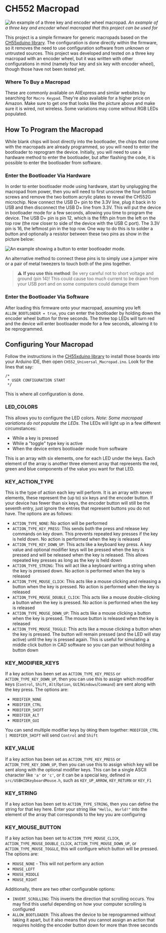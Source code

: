 # CH552 Macropad
![An example of a three key and encoder wheel macropad.](/images/macropad.jpg "An example of a three key and encoder wheel macropad.")
_An example of a three key and encoder wheel macropad that this project can be used for_

This project is a simple firmware for generic macropads based on the [CH55xduino library](https://github.com/DeqingSun/ch55xduino/).
The configuration is done directly within the firmware, so it removes the need to use configuration software from unknown or untrusted sources.
This project was developed and tested on a three key macropad with an encoder wheel, but it was written with other configurations in mind (namely four key and six key with encoder wheel), though those have not been tested yet.

### Where To Buy a Macropad
These are commonly  available on AliExpress and similar websites by searching for `Macro Keypad`. They're also available for a higher price on Amazon. 
Make sure to get one that looks like the picture above and make sure it is wired, not wireless.
Some variations may come without RGB LEDs populated.

## How To Program the Macropad
While blank chips will boot directly into the bootloader, the chips that come with the macropads are already programmed, so you will need to enter the bootloader to reprogram the device.
Initially, you will need to use a hardware method to enter the bootloader, but after flashing the code, it is possible to enter the bootloader from software.

### Enter the Bootloader Via Hardware
In order to enter bootloader mode using hardware, start by unplugging the macropad from power, then you will need to first unscrew the four bottom screws and remove the two bottom acrylic plates to reveal the CH552G microchip.
Now connect the USB D+ pin to the 3.3V line, plug it back in to USB and then disconnect the USB D+ line from 3.3V. This will put the device in bootloader mode for a few seconds, allowing you time to program the device.
The USB D+ pin is pin 12, which is the fifth pin from the left on the top row (the row closer to side of the device with the USB C port). The 3.3V pin is 16, the leftmost pin in the top row.
One way to do this is to solder a button and optionally a resistor between these two pins as show in the picture below:

![An example showing a button to enter bootloader mode.](/images/bootloader_button.jpg "An example showing a button to enter bootloader mode.")

An alternative method to connect these pins is to simply use a jumper wire or a pair of metal tweezers to touch both of the pins together. 
> :warning: **If you use this method**: Be very careful not to short voltage and ground (pin 14)! This could cause too much current to be drawn from your USB port and on some computers could damage them

### Enter the Bootloader Via Software
After loading this firmware onto your macropad, assuming you left `ALLOW_BOOTLOADER = true`, you can enter the bootloader by holding down the encoder wheel button for three seconds.
The three top LEDs will turn red and the device will enter bootloader mode for a few seconds, allowing it to be reprogrammed.

## Configuring Your Macropad
Follow the instructions in the [CH55xduino library](https://github.com/DeqingSun/ch55xduino/) to install those boards into your Arduino IDE, then open `CH552_Universal_Macropad.ino`.
Look for the lines that say:
```
/*
 * USER CONFIGURATION START
 */
```
This is where all configuration is done.

### LED_COLORS
This allows you to configure the LED colors. _Note: Some macropad variations do not populate the LEDs._ The LEDs will light up in a few different circumstances:
- While a key is pressed
- While a "toggle" type key is active
- When the device enters bootloader mode from software

This is an array with six elements, one for each LED under the keys. Each element of the array is another three element array that represents the red, green and blue components of the value you want for that LED.

### KEY_ACTION_TYPE
This is the type of action each key will perform. It is an array with seven elements, these represent the (up to) six keys and the encoder button. If your device has fewer than six keys, the encoder button will still be the 
seventh entry, just ignore the entries that represent buttons you do not have. The options are as follows:
- `ACTION_TYPE_NONE`: No action will be performed
- `ACTION_TYPE_KEY_PRESS`: This sends both the press and release key commands on key down. This prevents repeated key presses if the key is held down. No action is performed when the key is released
- `ACTION_TYPE_KEY_DOWN_UP`: This acts like a keyboard key press. A key value and optional modifier keys will be pressed when the key is pressed and will be released when the key is released. This allows repeated key presses as long as the key is held down
- `ACTION_TYPE_STRING`: This will act like a keyboard writing a string when the key is pressed down. No action is performed when the key is released
- `ACTION_TYPE_MOUSE_CLICK`: This acts like a mouse clicking and releasing a button when the key is pressed. No action is performed when the key is released
- `ACTION_TYPE_MOUSE_DOUBLE_CLICK`: This acts like a mouse double-clicking a button when the key is pressed. No action is performed when the key is released
- `ACTION_TYPE_MOUSE_DOWN_UP`: This acts like a mouse clicking a button when the key is pressed. The mouse button is released when the key is released
- `ACTION_TYPE_MOUSE_TOGGLE`: This acts like a mouse clicking a button when the key is pressed. The button will remain pressed (and the LED will stay active) until the key is pressed again. This is useful for simulating a middle click button in CAD software so you can pan without holding a button down


### KEY_MODIFIER_KEYS
If a key action has been set as `ACTION_TYPE_KEY_PRESS` or `ACTION_TYPE_KEY_DOWN_UP`, then you can use this to assign which modifier keys (`Control`, `Shift`, `Alt`/`Option`, `GUI`/`Windows`/`Command`) are sent along with the key press. The options are:
- `MODIFIER_NONE`
- `MODIFIER_CTRL`
- `MODIFIER_SHIFT`
- `MODIFIER_ALT`
- `MODIFIER_GUI`

You can send multiple modifier keys by `OR`ing them together: `MODIFIER_CTRL | MODIFIER_SHIFT` will send `Control` and `Shift`

### KEY_VALUE
If a key action has been set as `ACTION_TYPE_KEY_PRESS` or `ACTION_TYPE_KEY_DOWN_UP`, then you can use this to assign which key will be sent along with the optional modifier keys. This can be a single ASCII character like `'a'` or `'c'`, or it can be a special key,
defined in `src/USBHIDKeyboardMouse.h`, such as `KEY_UP_ARROW`, `KEY_RETURN` or `KEY_F1`

### KEY_STRING
If a key action has been set to `ACTION_TYPE_STRING`, then you can define the string for that key here. Enter your string like `"Hello, World!"` into the element of the array that corresponds to the key you are configuring

### KEY_MOUSE_BUTTON
If a key action has been set to `ACTION_TYPE_MOUSE_CLICK`, `ACTION_TYPE_MOUSE_DOUBLE_CLICK`, `ACTION_TYPE_MOUSE_DOWN_UP`, or `ACTION_TYPE_MOUSE_TOGGLE`, this will configure which button will be pressed. The options are:
- `MOUSE_NONE` - This will not perform any action
- `MOUSE_LEFT`
- `MOUSE_MIDDLE`
- `MOUSE_RIGHT`


Additionally, there are two other configurable options:
- `INVERT_SCROLLING`: This inverts the direction that scrolling occurs. You may find this useful depending on how your computer scrolling is configured
- `ALLOW_BOOTLOADER`: This allows the device to be reprogrammed without taking it apart, but it also means that you cannot assign an action that requires holding the encoder button down for more than three seconds
